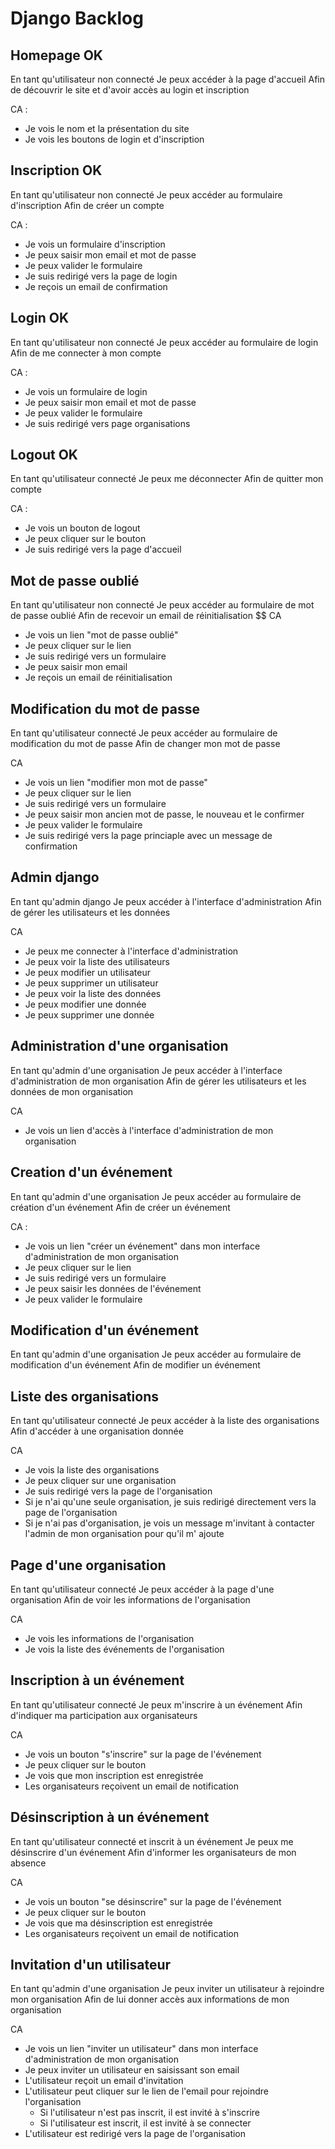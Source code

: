 # Django Backlog

## Homepage OK

En tant qu'utilisateur non connecté
Je peux accéder à la page d'accueil
Afin de découvrir le site et d'avoir accès au login et inscription

CA :

- Je vois le nom et la présentation du site
- Je vois les boutons de login et d'inscription

## Inscription OK

En tant qu'utilisateur non connecté
Je peux accéder au formulaire d'inscription
Afin de créer un compte

CA :

- Je vois un formulaire d'inscription
- Je peux saisir mon email et mot de passe
- Je peux valider le formulaire
- Je suis redirigé vers la page de login
- Je reçois un email de confirmation

## Login OK

En tant qu'utilisateur non connecté
Je peux accéder au formulaire de login
Afin de me connecter à mon compte

CA :

- Je vois un formulaire de login
- Je peux saisir mon email et mot de passe
- Je peux valider le formulaire
- Je suis redirigé vers page organisations

## Logout OK

En tant qu'utilisateur connecté
Je peux me déconnecter
Afin de quitter mon compte

CA :

- Je vois un bouton de logout
- Je peux cliquer sur le bouton
- Je suis redirigé vers la page d'accueil

## Mot de passe oublié

En tant qu'utilisateur non connecté
Je peux accéder au formulaire de mot de passe oublié
Afin de recevoir un email de réinitialisation
$$
CA

- Je vois un lien "mot de passe oublié"
- Je peux cliquer sur le lien
- Je suis redirigé vers un formulaire
- Je peux saisir mon email
- Je reçois un email de réinitialisation

## Modification du mot de passe

En tant qu'utilisateur connecté
Je peux accéder au formulaire de modification du mot de passe
Afin de changer mon mot de passe

CA

- Je vois un lien "modifier mon mot de passe"
- Je peux cliquer sur le lien
- Je suis redirigé vers un formulaire
- Je peux saisir mon ancien mot de passe, le nouveau et le confirmer
- Je peux valider le formulaire
- Je suis redirigé vers la page princiaple avec un message de confirmation

## Admin django

En tant qu'admin django
Je peux accéder à l'interface d'administration
Afin de gérer les utilisateurs et les données

CA

- Je peux me connecter à l'interface d'administration
- Je peux voir la liste des utilisateurs
- Je peux modifier un utilisateur
- Je peux supprimer un utilisateur
- Je peux voir la liste des données
- Je peux modifier une donnée
- Je peux supprimer une donnée

## Administration d'une organisation

En tant qu'admin d'une organisation
Je peux accéder à l'interface d'administration de mon organisation
Afin de gérer les utilisateurs et les données de mon organisation

CA

- Je vois un lien d'accès à l'interface d'administration de mon organisation

## Creation d'un événement

En tant qu'admin d'une organisation
Je peux accéder au formulaire de création d'un événement
Afin de créer un événement

CA :

- Je vois un lien "créer un événement" dans mon interface d'administration de mon organisation
- Je peux cliquer sur le lien
- Je suis redirigé vers un formulaire
- Je peux saisir les données de l'événement
- Je peux valider le formulaire

## Modification d'un événement

En tant qu'admin d'une organisation
Je peux accéder au formulaire de modification d'un événement
Afin de modifier un événement

## Liste des organisations

En tant qu'utilisateur connecté
Je peux accéder à la liste des organisations
Afin d'accéder à une organisation donnée

CA

- Je vois la liste des organisations
- Je peux cliquer sur une organisation
- Je suis redirigé vers la page de l'organisation
- Si je n'ai qu'une seule organisation, je suis redirigé directement vers la page de l'organisation
- Si je n'ai pas d'organisation, je vois un message m'invitant à contacter l'admin de mon organisation pour qu'il m'
  ajoute

## Page d'une organisation

En tant qu'utilisateur connecté
Je peux accéder à la page d'une organisation
Afin de voir les informations de l'organisation

CA

- Je vois les informations de l'organisation
- Je vois la liste des événements de l'organisation

## Inscription à un événement

En tant qu'utilisateur connecté
Je peux m'inscrire à un événement
Afin d'indiquer ma participation aux organisateurs

CA

- Je vois un bouton "s'inscrire" sur la page de l'événement
- Je peux cliquer sur le bouton
- Je vois que mon inscription est enregistrée
- Les organisateurs reçoivent un email de notification

## Désinscription à un événement

En tant qu'utilisateur connecté et inscrit à un événement
Je peux me désinscrire d'un événement
Afin d'informer les organisateurs de mon absence

CA

- Je vois un bouton "se désinscrire" sur la page de l'événement
- Je peux cliquer sur le bouton
- Je vois que ma désinscription est enregistrée
- Les organisateurs reçoivent un email de notification

## Invitation d'un utilisateur

En tant qu'admin d'une organisation
Je peux inviter un utilisateur à rejoindre mon organisation
Afin de lui donner accès aux informations de mon organisation

CA

- Je vois un lien "inviter un utilisateur" dans mon interface d'administration de mon organisation
- Je peux inviter un utilisateur en saisissant son email
- L'utilisateur reçoit un email d'invitation
- L'utilisateur peut cliquer sur le lien de l'email pour rejoindre l'organisation
    - Si l'utilisateur n'est pas inscrit, il est invité à s'inscrire
    - Si l'utilisateur est inscrit, il est invité à se connecter
- L'utilisateur est redirigé vers la page de l'organisation